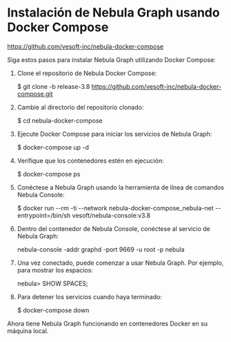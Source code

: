 # Instalación de Nebula Graph usando Docker Compose
https://github.com/vesoft-inc/nebula-docker-compose

Siga estos pasos para instalar Nebula Graph utilizando Docker Compose:

1. Clone el repositorio de Nebula Docker Compose:
   
   $ git clone -b release-3.8 https://github.com/vesoft-inc/nebula-docker-compose.git
   

2. Cambie al directorio del repositorio clonado:
   
   $ cd nebula-docker-compose
   

3. Ejecute Docker Compose para iniciar los servicios de Nebula Graph:
   
   $ docker-compose up -d
   

4. Verifique que los contenedores estén en ejecución:
   
   $ docker-compose ps
   

5. Conéctese a Nebula Graph usando la herramienta de línea de comandos Nebula Console:
   
   $ docker run --rm -ti --network nebula-docker-compose_nebula-net --entrypoint=/bin/sh vesoft/nebula-console:v3.8
   

6. Dentro del contenedor de Nebula Console, conéctese al servicio de Nebula Graph:
   
   nebula-console -addr graphd -port 9669 -u root -p nebula
   

7. Una vez conectado, puede comenzar a usar Nebula Graph. Por ejemplo, para mostrar los espacios:
   
   nebula> SHOW SPACES;
   

8. Para detener los servicios cuando haya terminado:
   
   $ docker-compose down
   

Ahora tiene Nebula Graph funcionando en contenedores Docker en su máquina local.
